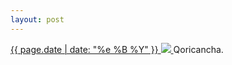 ```yaml
---
layout: post
---
```


<p>
  <a href="/205">
    <time>{{ page.date | date: "%e %B %Y" }}</time>
    <img src="https://s3.amazonaws.com/life.aaronjgreenberg.com/205.jpg">
  </a>
  Qoricancha.
</p>
